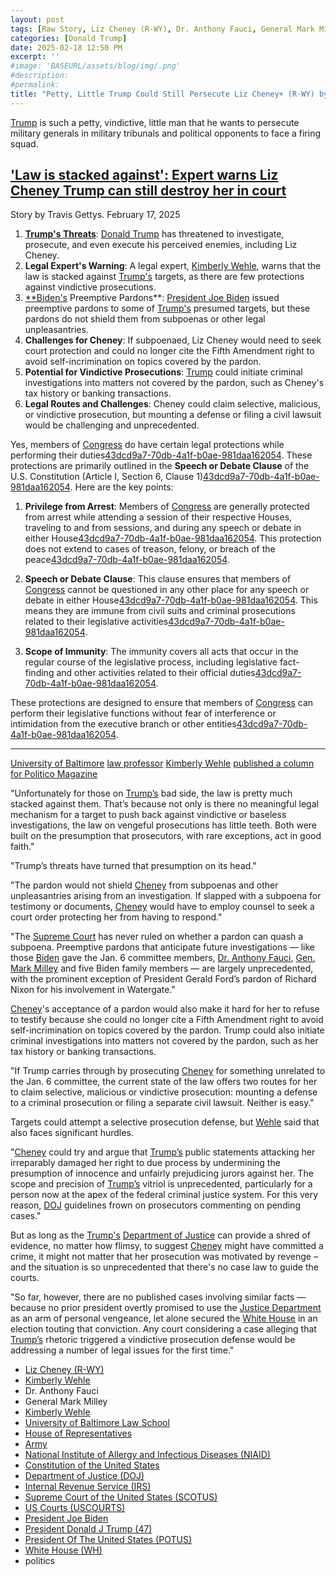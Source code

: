 ```yaml
---
layout: post
tags: [Raw Story, Liz Cheney (R-WY), Dr. Anthony Fauci, General Mark Milley, Kimberly Wehle, University of Baltimore Law School, House of Representatives, Army, National Institute of Allergy and Infectious Diseases (NIAID), Constitution of the United States, Department of Justice (DOJ), Internal Revenue Service (IRS), Supreme Court of the United States (SCOTUS), US Courts (USCOURTS), President Of The United States (POTUS), White House (WH), politics]
categories: [Donald Trump]
date: 2025-02-18 12:50 PM
excerpt: ''
#image: 'BASEURL/assets/blog/img/.png'
#description:
#permalink:
title: "Petty, Little Trump Could Still Persecute Liz Cheney+ (R-WY) by SLAPP (Strategic Lawsuit Against Public Participation)"
---
```



[Trump](https://www.whitehouse.gov/) is such a petty, vindictive, little man that he wants to persecute military generals in military tribunals and political opponents to face a firing squad. 

## ['Law is stacked against': Expert warns Liz Cheney Trump can still destroy her in court](https://www.rawstory.com/donald-trump-retribution-2671169259/)

Story by Travis Gettys. February 17, 2025

1. **[Trump's Threats](https://www.whitehouse.gov/)**: [Donald Trump](https://www.whitehouse.gov/) has threatened to investigate, prosecute, and even execute his perceived enemies, including Liz Cheney.
2. **Legal Expert's Warning**: A legal expert, [Kimberly Wehle](https://www.linkedin.com/in/kimberly-wehle/), warns that the law is stacked against [Trump's](https://www.whitehouse.gov/) targets, as there are few protections against vindictive prosecutions.
3. [**Biden's](bidenwhitehouse.archives.gov/) Preemptive Pardons**: [President Joe Biden](https://bidenwhitehouse.archives.gov/) issued preemptive pardons to some of [Trump's](https://www.whitehouse.gov/) presumed targets, but these pardons do not shield them from subpoenas or other legal unpleasantries.
4. **Challenges for Cheney**: If subpoenaed, Liz Cheney would need to seek court protection and could no longer cite the Fifth Amendment right to avoid self-incrimination on topics covered by the pardon.
5. **Potential for Vindictive Prosecutions**: [Trump](https://www.whitehouse.gov/) could initiate criminal investigations into matters not covered by the pardon, such as Cheney's tax history or banking transactions.
6. **Legal Routes and Challenges**: Cheney could claim selective, malicious, or vindictive prosecution, but mounting a defense or filing a civil lawsuit would be challenging and unprecedented.

Yes, members of [Congress](https://www.congress.gov/) do have certain legal protections while performing their duties[43dcd9a7-70db-4a1f-b0ae-981daa162054](https://en.wikipedia.org/wiki/Speech_or_Debate_Clause?citationMarker=43dcd9a7-70db-4a1f-b0ae-981daa162054 "1"). These protections are primarily outlined in the **Speech or Debate Clause** of the U.S. Constitution (Article I, Section 6, Clause 1)[43dcd9a7-70db-4a1f-b0ae-981daa162054](https://en.wikipedia.org/wiki/Speech_or_Debate_Clause?citationMarker=43dcd9a7-70db-4a1f-b0ae-981daa162054 "1"). Here are the key points:

1. **Privilege from Arrest**: Members of [Congress](https://www.congress.gov/) are generally protected from arrest while attending a session of their respective Houses, traveling to and from sessions, and during any speech or debate in either House[43dcd9a7-70db-4a1f-b0ae-981daa162054](https://constitution.congress.gov/browse/essay/artI-S6-C1-2/ALDE_00013354/?citationMarker=43dcd9a7-70db-4a1f-b0ae-981daa162054 "2"). This protection does not extend to cases of treason, felony, or breach of the peace[43dcd9a7-70db-4a1f-b0ae-981daa162054](https://constitution.congress.gov/browse/essay/artI-S6-C1-2/ALDE_00013354/?citationMarker=43dcd9a7-70db-4a1f-b0ae-981daa162054 "2").

2. **Speech or Debate Clause**: This clause ensures that members of [Congress](https://www.congress.gov/) cannot be questioned in any other place for any speech or debate in either House[43dcd9a7-70db-4a1f-b0ae-981daa162054](https://en.wikipedia.org/wiki/Speech_or_Debate_Clause?citationMarker=43dcd9a7-70db-4a1f-b0ae-981daa162054 "1"). This means they are immune from civil suits and criminal prosecutions related to their legislative activities[43dcd9a7-70db-4a1f-b0ae-981daa162054](https://en.wikipedia.org/wiki/Speech_or_Debate_Clause?citationMarker=43dcd9a7-70db-4a1f-b0ae-981daa162054 "1").

3. **Scope of Immunity**: The immunity covers all acts that occur in the regular course of the legislative process, including legislative fact-finding and other activities related to their official duties[43dcd9a7-70db-4a1f-b0ae-981daa162054](https://definitions.uslegal.com/c/congressional-immunity/?citationMarker=43dcd9a7-70db-4a1f-b0ae-981daa162054 "3").

These protections are designed to ensure that members of [Congress](https://www.congress.gov/) can perform their legislative functions without fear of interference or intimidation from the executive branch or other entities[43dcd9a7-70db-4a1f-b0ae-981daa162054](https://en.wikipedia.org/wiki/Speech_or_Debate_Clause?citationMarker=43dcd9a7-70db-4a1f-b0ae-981daa162054 "1").

----

[University of Baltimore](https://www.ubalt.edu/) [law professor](https://law.ubalt.edu/?_ga=2.221166685.45189318.1739904423-1929766853.1739904423) [Kimberly Wehle](https://law.ubalt.edu/faculty/profiles/wehle-kimberly.cfm) [published a column for Politico Magazine](https://www.politico.com/news/magazine/2025/02/17/trump-targets-law-00204413)

"Unfortunately for those on [Trump’s](https://www.whitehouse.gov/) bad side, the law is pretty much stacked against them. That’s because not only is there no meaningful legal mechanism for a target to push back against vindictive or baseless investigations, the law on vengeful prosecutions has little teeth. Both were built on the presumption that prosecutors, with rare exceptions, act in good faith."

"Trump’s threats have turned that presumption on its head."

"The pardon would not shield [Cheney](https://www.congress.gov/member/liz-cheney/C001109) from subpoenas and other unpleasantries arising from an investigation. If slapped with a subpoena for testimony or documents, [Cheney](https://www.congress.gov/member/liz-cheney/C001109) would have to employ counsel to seek a court order protecting her from having to respond."

"The [Supreme Court](https://www..supremecourt.gov^) has never ruled on whether a pardon can quash a subpoena. Preemptive pardons that anticipate future investigations — like those [Biden](bidenwhitehouse.archives.gov) gave the Jan. 6 committee members, [Dr. Anthony Fauci](https://www.nih.gov/), [Gen. Mark Milley](https://www.army.mil/) and five Biden family members — are largely unprecedented, with the prominent exception of President Gerald Ford’s pardon of Richard Nixon for his involvement in Watergate."

[Cheney](https://www.congress.gov/member/liz-cheney/C001109)'s acceptance of a pardon would also make it hard for her to refuse to testify because she could no longer cite a Fifth Amendment right to avoid self-incrimination on topics covered by the pardon. Trump could also initiate criminal investigations into matters not covered by the pardon, such as her tax history or banking transactions.

"If Trump carries through by prosecuting [Cheney](https://www.congress.gov/member/liz-cheney/C001109) for something unrelated to the Jan. 6 committee, the current state of the law offers two routes for her to claim selective, malicious or vindictive prosecution: mounting a defense to a criminal prosecution or filing a separate civil lawsuit. Neither is easy."

Targets could attempt a selective prosecution defense, but [Wehle](https://law.ubalt.edu/faculty/profiles/wehle-kimberly.cfm) said that also faces significant hurdles.

"[Cheney](https://www.congress.gov/member/liz-cheney/C001109) could try and argue that [Trump’s](https://www.whitehouse.gov/) public statements attacking her irreparably damaged her right to due process by undermining the presumption of innocence and unfairly prejudicing jurors against her. The scope and precision of [Trump’s](https://www.whitehouse.gov/) vitriol is unprecedented, particularly for a person now at the apex of the federal criminal justice system. For this very reason, [DOJ](https://www.justice.gov/) guidelines frown on prosecutors commenting on pending cases."

But as long as the [Trump's](https://www.whitehouse.gov/) [Department of Justice](https://www.justice.gov/) can provide a shred of evidence, no matter how flimsy, to suggest [Cheney](https://www.congress.gov/member/liz-cheney/C001109) might have committed a crime, it might not matter that her prosecution was motivated by revenge – and the situation is so unprecedented that there's no case law to guide the courts.

"So far, however, there are no published cases involving similar facts — because no prior president overtly promised to use the [Justice Department](https://www.justice.gov/) as an arm of personal vengeance, let alone secured the [White House](https://www.whitehouse.gov/) in an election touting that conviction. Any court considering a case alleging that [Trump’s](https://www.whitehouse.gov/) rhetoric triggered a vindictive prosecution defense would be addressing a number of legal issues for the first time."

- [Liz Cheney (R-WY)](https://www.congress.gov/member/liz-cheney/C001109)
- [Kimberly Wehle](https://www.linkedin.com/in/kimberly-wehle/)
- Dr. Anthony Fauci 
- General Mark Milley 
- [Kimberly Wehle](https://law.ubalt.edu/faculty/profiles/wehle-kimberly.cfm)
- [University of Baltimore Law School](https://law.ubalt.edu/)
- [House of Representatives](https://www.house.gov/)
- [Army](https://www.army.mil/)
- [National Institute of Allergy and Infectious Diseases (NIAID)](http://www.niaid.nih.gov/)
- [Constitution of the United States](https://constitution.congress.gov/)
- [Department of Justice (DOJ)](https://www.justice.gov/)
- [Internal Revenue Service (IRS)](https://www.irs.gov/)
- [Supreme Court of the United States (SCOTUS)](https://www.supremecourt.gov/)
- [US Courts (USCOURTS)](https://www.uscourts.gov/)
- [President Joe Biden](https://bidenwhitehouse.archives.gov/)
- [President Donald J Trump (47)](https://www.whitehouse.gov/administration/donald-j-trump/)
- [President Of The United States (POTUS)](https://www.whitehouse.gov/)
- [White House (WH)](https://www.whitehouse.gov/)
- politics